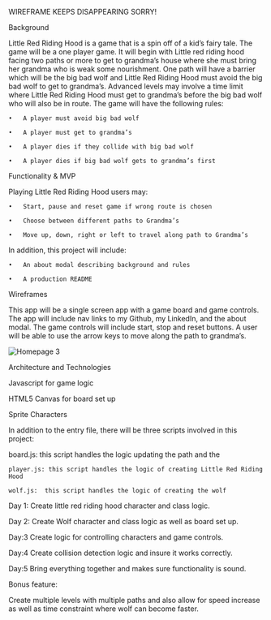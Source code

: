 WIREFRAME KEEPS DISAPPEARING SORRY!

Background


Little Red Riding Hood is a game that is a spin off of a kid’s fairy tale.  The game will be a one player game.  It will begin with Little red riding hood facing two paths or more to get to grandma’s house where she must bring her grandma who is weak some nourishment.  One path will have a barrier which will be the big bad wolf and Little Red Riding Hood must avoid the big bad wolf to get to grandma’s.  Advanced levels may involve a time limit where Little Red Riding Hood must get to grandma’s before the big bad wolf who will also be in route.  The game will have the following rules:


	•	A player must avoid big bad wolf

	•	A player must get to grandma’s

	•	A player dies if they collide with big bad wolf

	•	A player dies if big bad wolf gets to grandma’s first




Functionality & MVP

 Playing Little Red Riding Hood users may:

	•	Start, pause and reset game if wrong route is chosen

	•	Choose between different paths to Grandma’s 

	•	Move up, down, right or left to travel along path to Grandma’s



In addition, this project will include:

	•	An about modal describing background and rules

	•	A production README


Wireframes

This app will be a single screen app with a game board  and game controls.  The app  will include nav links to my Github, my LinkedIn, and the about modal. 
 The game controls will include start, stop and reset buttons.  A user will be able to use the arrow keys to move along the path to grandma’s.  

  
  
  ![Homepage 3](https://user-images.githubusercontent.com/67871528/101362066-a245b480-386d-11eb-94c1-67985d32824e.png)

  
  
    
    
  
  
  
 
 
 
















Architecture and Technologies

Javascript for game logic

HTML5 Canvas for board set up

Sprite Characters 


In addition to the entry file, there will be three scripts involved in this project:

  board.js: this script handles the logic updating the path and the 

    player.js: this script handles the logic of creating Little Red Riding Hood  

    wolf.js:  this script handles the logic of creating the wolf



Day 1:  Create little red riding hood character and class logic.

Day 2: Create Wolf character and class logic as well as board set up.

Day:3 Create logic for controlling characters and game controls.


Day:4 Create collision detection logic and insure it works correctly.


Day:5 Bring everything together and makes sure functionality is sound.



Bonus feature:


Create multiple levels with multiple paths and also allow for speed increase as well as time constraint where wolf can become faster.
